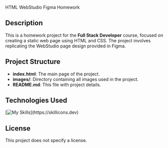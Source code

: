 HTML WebStudio Figma Homework

## Description

This is a homework project for the **Full Stack Developer** course, focused on creating a static web page using HTML and CSS. The project involves replicating the WebStudio page design provided in Figma.

## Project Structure

- **index.html**: The main page of the project.
- **images/**: Directory containing all images used in the project.
- **README.md**: This file with project details.

## Technologies Used
[![My Skills](https://skillicons.dev/icons?i=html,css,)](https://skillicons.dev)

## License

This project does not specify a license.
